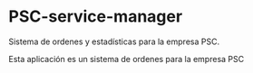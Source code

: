 # PSC-service-manager
Sistema de ordenes y estadísticas para la empresa PSC.

Esta aplicación es un sistema de ordenes para la empresa PSC
